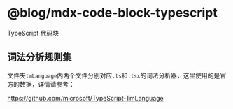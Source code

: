 # @blog/mdx-code-block-typescript

TypeScript 代码块

## 词法分析规则集

文件夹`tmLanguage`内两个文件分别对应`.ts`和`.tsx`的词法分析器，这里使用的是官方的数据，详情请参考：

https://github.com/microsoft/TypeScript-TmLanguage
